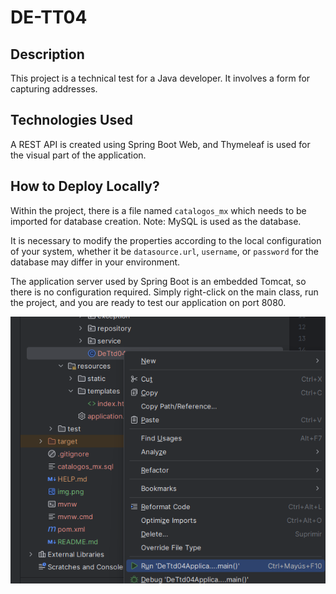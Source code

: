 # DE-TT04

## Description

This project is a technical test for a Java developer. It involves a form for capturing addresses.

## Technologies Used

A REST API is created using Spring Boot Web, and Thymeleaf is used for the visual part of the application.

## How to Deploy Locally?

Within the project, there is a file named `catalogos_mx` which needs to be imported for database creation. Note: MySQL is used as the database.

It is necessary to modify the properties according to the local configuration of your system, whether it be `datasource.url`, `username`, or `password` for the database may differ in your environment.

The application server used by Spring Boot is an embedded Tomcat, so there is no configuration required. Simply right-click on the main class, run the project, and you are ready to test our application on port 8080.

![img.png](img.png)